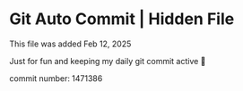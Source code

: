 # Git Auto Commit | Hidden File

This file was added Feb 12, 2025

Just for fun and keeping my daily git commit active 🤪

commit number: 1471386
